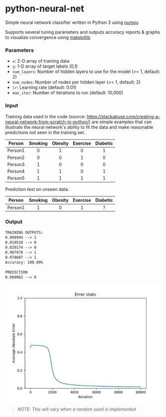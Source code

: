 # python-neural-net

Simple neural network classifier written in Python 3 using [numpy](https://www.numpy.org/).

Supports several tuning parameters and outputs accuracy reports & graphs to visualize convergence using [matplotlib](https://www.matplotlib.org/).

### Parameters

- `x`: 2-D array of training data
- `y`: 1-D array of target labels (0,1)
- `num_layers`: Number of hidden layers to use for the model (>= 1, default: 2)
- `num_nodes`: Number of nodes per hidden layer (>= 1, default: 2)
- `lr`: Learning rate (default: 0.01)
- `max_iter`: Number of iterations to run (default: 10,000)

### Input

Training data used in the code (source: https://stackabuse.com/creating-a-neural-network-from-scratch-in-python/) are simple examples that can illustrate the neural network's ability to fit the data and make reasonable predictions not seen in the training set.

| Person  | Smoking | Obesity | Exercise | Diabetic |
| ------- | :-----: | :-----: | :------: | :------: |
| Person1 |    0    |    1    |    0     |    1     |
| Person2 |    0    |    0    |    1     |    0     |
| Person3 |    1    |    0    |    0     |    0     |
| Person4 |    1    |    1    |    0     |    1     |
| Person5 |    1    |    1    |    1     |    1     |

Prediction test on unseen data:

| Person  | Smoking | Obesity | Exercise | Diabetic |
| ------- | :-----: | :-----: | :------: | :------: |
| Person1 |    1    |    0    |    1     |    ?     |

### Output

```text
TRAINING OUTPUTS:
0.989994 --> 1
0.019510 --> 0
0.020174 --> 0
0.987970 --> 1
0.978687 --> 1
Accuracy: 100.00%

PREDICTION
0.008062 --> 0
```

<img src="https://github.com/arre1908/python-neural-net/blob/master/images/Figure_1.jpeg">

> _NOTE: This will vary when a random seed is implemented_
